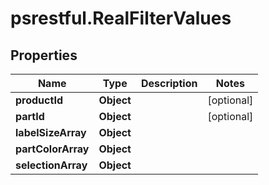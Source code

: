 # psrestful.RealFilterValues

## Properties
Name | Type | Description | Notes
------------ | ------------- | ------------- | -------------
**productId** | **Object** |  | [optional] 
**partId** | **Object** |  | [optional] 
**labelSizeArray** | **Object** |  | 
**partColorArray** | **Object** |  | 
**selectionArray** | **Object** |  | 
